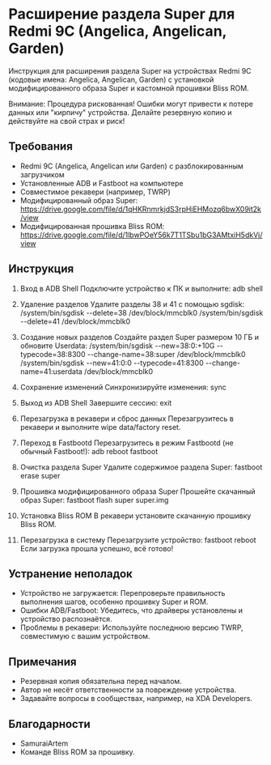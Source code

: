 # Расширение раздела Super для Redmi 9C (Angelica, Angelican, Garden)

Инструкция для расширения раздела Super на устройствах Redmi 9C (кодовые имена: Angelica, Angelican, Garden) с установкой модифицированного образа Super и кастомной прошивки Bliss ROM.

Внимание: Процедура рискованная! Ошибки могут привести к потере данных или "кирпичу" устройства. Делайте резервную копию и действуйте на свой страх и риск!

## Требования
- Redmi 9C (Angelica, Angelican или Garden) с разблокированным загрузчиком
- Установленные ADB и Fastboot на компьютере
- Совместимое рекавери (например, TWRP)
- Модифицированный образ Super: https://drive.google.com/file/d/1qHKRnmrkjdS3rpHiEHMozq6bwX09it2k/view
- Модифицированная прошивка Bliss ROM: https://drive.google.com/file/d/1lbwPOeY56k7T1TSbu1bG3AMtxiH5dkVj/view

## Инструкция

1. Вход в ADB Shell
   Подключите устройство к ПК и выполните:
   adb shell

2. Удаление разделов
   Удалите разделы 38 и 41 с помощью sgdisk:
   /system/bin/sgdisk --delete=38 /dev/block/mmcblk0
   /system/bin/sgdisk --delete=41 /dev/block/mmcblk0

3. Создание новых разделов
   Создайте раздел Super размером 10 ГБ и обновите Userdata:
   /system/bin/sgdisk --new=38:0:+10G --typecode=38:8300 --change-name=38:super /dev/block/mmcblk0
   /system/bin/sgdisk --new=41:0:0 --typecode=41:8300 --change-name=41:userdata /dev/block/mmcblk0

4. Сохранение изменений
   Синхронизируйте изменения:
   sync

5. Выход из ADB Shell
   Завершите сессию:
   exit

6. Перезагрузка в рекавери и сброс данных
   Перезагрузитесь в рекавери и выполните wipe data/factory reset.

7. Переход в Fastbootd
   Перезагрузитесь в режим Fastbootd (не обычный Fastboot!):
   adb reboot fastboot

8. Очистка раздела Super
   Удалите содержимое раздела Super:
   fastboot erase super

9. Прошивка модифицированного образа Super
   Прошейте скачанный образ Super:
   fastboot flash super super.img

10. Установка Bliss ROM
    В рекавери установите скачанную прошивку Bliss ROM.

11. Перезагрузка в систему
    Перезагрузите устройство:
    fastboot reboot
    Если загрузка прошла успешно, всё готово!

## Устранение неполадок
- Устройство не загружается: Перепроверьте правильность выполнения шагов, особенно прошивку Super и ROM.
- Ошибки ADB/Fastboot: Убедитесь, что драйверы установлены и устройство распознаётся.
- Проблемы в рекавери: Используйте последнюю версию TWRP, совместимую с вашим устройством.

## Примечания
- Резервная копия обязательна перед началом.
- Автор не несёт ответственности за повреждение устройства.
- Задавайте вопросы в сообществах, например, на XDA Developers.

## Благодарности
- SamuraiArtem 
- Команде Bliss ROM за прошивку.
